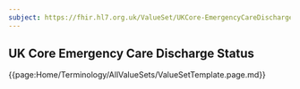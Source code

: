 ```yaml
---
subject: https://fhir.hl7.org.uk/ValueSet/UKCore-EmergencyCareDischargeStatus
---
```

## UK Core Emergency Care Discharge Status

{{page:Home/Terminology/AllValueSets/ValueSetTemplate.page.md}}